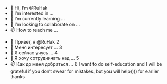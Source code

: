 - 👋 Hi, I’m @RuHak
- 👀 I’m interested in ...
- 🌱 I’m currently learning ...
- 💞️ I’m looking to collaborate on ...
- 📫 How to reach me ...

<!---
RuHak/RuHak is a ✨ special ✨ repository because its `README.md` (this file) appears on your GitHub profile.
You can click the Preview link to take a look at your changes.
--->
- 👋 Привет, я @RuHak
2
- 👀 Меня интересует ...
3
- 🌱 Я сейчас учусь ...
4
- 💞️ Я хочу сотрудничать над ...
5
- 📫 Как до меня добраться ...
6
I want to do self-education and I will be grateful if you don’t swear for mistakes, but you will help)))) for earlier thanks

